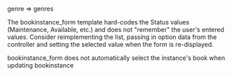 genre => genres

The bookinstance_form template hard-codes the Status values (Maintenance, Available, etc.) and does not "remember" the user's entered values. Consider reimplementing the list, passing in option data from the controller and setting the selected value when the form is re-displayed.

bookinstance_form does not automatically select the instance's book when updating bookinstance
